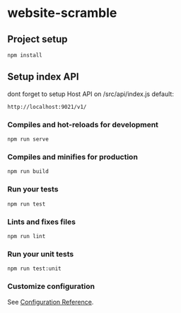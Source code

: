 # website-scramble

## Project setup
```
npm install
```

## Setup index API
dont forget to setup Host API on /src/api/index.js
default:
```
http://localhost:9021/v1/
```

### Compiles and hot-reloads for development
```
npm run serve
```

### Compiles and minifies for production
```
npm run build
```

### Run your tests
```
npm run test
```

### Lints and fixes files
```
npm run lint
```

### Run your unit tests
```
npm run test:unit
```

### Customize configuration
See [Configuration Reference](https://cli.vuejs.org/config/).
